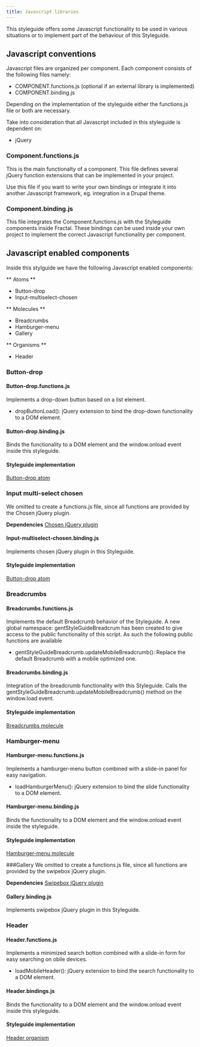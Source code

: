 ```yaml
---
title: Javascript libraries
---
```


This styleguide offers some Javascript functionality to
be used in various situations or to implement part of
the behaviour of this Styleguide.

## Javascript conventions
Javascript files are organized per component. Each component consists of
the following files namely:

* COMPONENT.functions.js (optional if an external library is implemented)
* COMPONENT.binding.js

Depending on the implementation of the styleguide either the functions.js
file or both are necessary.

Take into consideration that all Javascript included in this styleguide is
dependent on:

* jQuery

### Component.functions.js
This is the main functionalty of a component. This file defines several jQuery
function extensions that can be implemented in your project.

Use this file if you want to write your own bindings or integrate it into
another Javascript framework, eg. integration in a Drupal theme.

### Component.binding.js
This file integrates the Component.functions.js with the Styleguide components
inside Fractal. These bindings can be used inside your own project to implement
the correct Javascript functionality per component.

## Javascript enabled components
Inside this stylguide we have the following Javascript enabled components:

** Atoms **
* Button-drop
* Input-multiselect-chosen

** Molecules **
* Breadcrumbs
* Hamburger-menu
* Gallery

** Organisms **
* Header

### Button-drop
#### Button-drop.functions.js
Implements a drop-down button based on a list element.

* dropButtonLoad(): jQuery extension to bind the drop-down functionality to a
DOM element.

#### Button-drop.binding.js
Binds the functionality to a DOM element and the window.onload event
inside this styleguide.

#### Styleguide implementation
[Button-drop atom](../../components/detail/button-drop)

### Input multi-select chosen
We omitted to create a functions.js file, since all functions are provided
by the Chosen jQuery plugin.

**Dependencies**
[Chosen jQuery plugin](https://github.com/harvesthq/chosen)

#### Input-multiselect-chosen.binding.js
Implements chosen jQuery plugin in this Styleguide.

#### Styleguide implementation
[Button-drop atom](../../components/detail/input-multiselect-chosen)

### Breadcrumbs
#### Breadcrumbs.functions.js
Implements the default Breadcrumb behavior of the Styleguide. A new global
namespace: gentStyleGuideBreadcrum has been created to give access to the
public functionality of this script. As such the following public functions are
available

* gentStyleGuideBreadcrumb.updateMobileBreadcrumb(): Replace the default Breadcrumb
with a mobile optimized one.

#### Breadcrumbs.binding.js
Integration of the breadcrumb functionality with this Styleguide. Calls the
gentStyleGuideBreadcrumb.updateMobileBreadcrumb() method on the window.load
event.

#### Styleguide implementation
[Breadcrumbs molecule](../../components/detail/breadcrumbs)

### Hamburger-menu
#### Hamburger-menu.functions.js
Implements a hamburger-menu button combined with a slide-in panel for easy navigation.

* loadHamburgerMenu(): jQuery extension to bind the slide functionality to a
DOM element.

#### Hamburger-menu.binding.js
Binds the functionality to a DOM element and the window.onload event
 inside the styleguide.

#### Styleguide implementation
[Hamburger-menu molecule](../../components/detail/hamburger-menu)

###Gallery
We omitted to create a functions.js file, since all functions are provided
by the swipebox jQuery plugin.

**Dependencies**
[Swipebox jQuery plugin](http://brutaldesign.github.io/swipebox/)

#### Gallery.binding.js
Implements swipebox jQuery plugin in this Styleguide.

### Header
#### Header.functions.js
Implements a minimized search botton combined with a slide-in form for easy searching on obile devices.

* loadMobileHeader(): jQuery extension to bind the search functionality to a
DOM element.

#### Header.bindings.js
Binds the functionality to a DOM element and the window.onload event
 inside this styleguide.

#### Styleguide implementation
[Header organism](../../components/detail/hamburger-menu)
